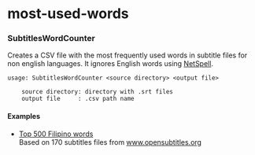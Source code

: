 # most-used-words

### SubtitlesWordCounter

Creates a CSV file with the most frequently used words in subtitle files for non english languages.
It ignores English words using [NetSpell](https://github.com/AiimiLtd/NetSpell).

```
usage: SubtitlesWordCounter <source directory> <output file>

    source directory: directory with .srt files
    output file     : .csv path name
```
#### Examples

* [Top 500 Filipino words](filipino-500-subtitles.md)  
Based on 170 subtitles files from www.opensubtitles.org